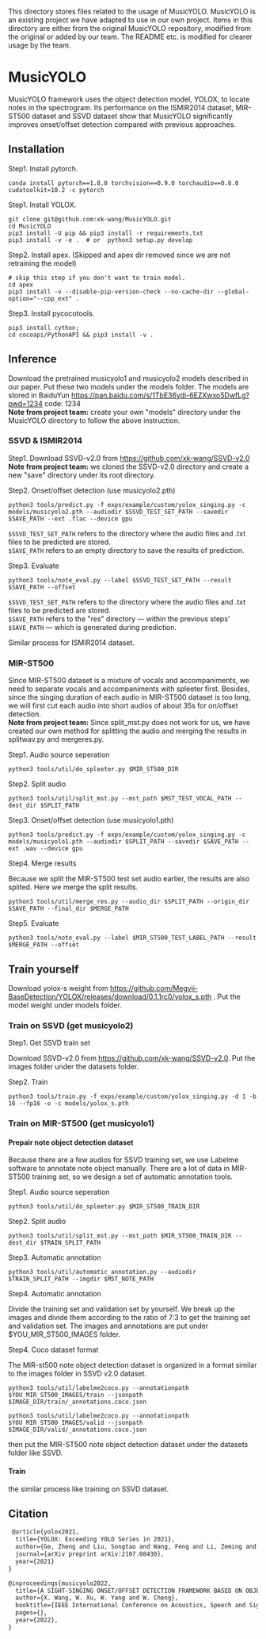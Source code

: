 This directory stores files related to the usage of MusicYOLO. MusicYOLO is an existing project we have adapted to use in our 
own project. Items in this directory are either from the original MusicYOLO repository, modified from the original or added 
by our team. The README etc. is modified for clearer usage by the team.

# MusicYOLO
MusicYOLO framework uses the object detection model, YOLOX, to locate notes in the spectrogram. Its performance on the ISMIR2014 dataset, MIR-ST500 dataset and SSVD dataset show that MusicYOLO significantly improves onset/offset detection compared with previous approaches.

## Installation

Step1. Install pytorch.
```shell
conda install pytorch==1.8.0 torchvision==0.9.0 torchaudio==0.8.0 cudatoolkit=10.2 -c pytorch
```

Step1. Install YOLOX.
```shell
git clone git@github.com:xk-wang/MusicYOLO.git
cd MusicYOLO
pip3 install -U pip && pip3 install -r requirements.txt
pip3 install -v -e .  # or  python3 setup.py develop
```
Step2. Install apex. (Skipped and apex dir removed since we are not retraining the model)

```shell
# skip this step if you don't want to train model.
cd apex
pip3 install -v --disable-pip-version-check --no-cache-dir --global-option="--cpp_ext" .
```

Step3. Install pycocotools.

```shell
pip3 install cython;
cd cocoapi/PythonAPI && pip3 install -v .
```

## Inference

Download the pretrained musicyolo1 and musicyolo2 models described in our paper. Put these two models under the models folder. The models are stored in BaiduYun https://pan.baidu.com/s/1TbE36ydi-6EZXwxo5DwfLg?pwd=1234 code: 1234 <br />
**Note from project team:** create your own "models" directory under the MusicYOLO directory to follow the above instruction.

### SSVD & ISMIR2014

Step1. Download SSVD-v2.0 from https://github.com/xk-wang/SSVD-v2.0 <br />
**Note from project team:** we cloned the SSVD-v2.0 directory and create a new "save" directory under its root directory.

Step2. Onset/offset detection (use musicyolo2.pth)
```shell
python3 tools/predict.py -f exps/example/custom/yolox_singing.py -c models/musicyolo2.pth --audiodir $SSVD_TEST_SET_PATH --savedir $SAVE_PATH --ext .flac --device gpu
```
`$SSVD_TEST_SET_PATH` refers to the directory where the audio files and .txt files to be predicted are stored.<br />
`$SAVE_PATH` refers to an empty directory to save the results of prediction.

Step3. Evaluate
```shell
python3 tools/note_eval.py --label $SSVD_TEST_SET_PATH --result $SAVE_PATH --offset
```
`$SSVD_TEST_SET_PATH` refers to the directory where the audio files and .txt files to be predicted are stored.<br />
`$SAVE_PATH` refers to the "res" directory — within the previous steps' `$SAVE_PATH` — which is generated during prediction.

Similar process for ISMIR2014 dataset.

### MIR-ST500

Since MIR-ST500 dataset is a mixture of vocals and accompaniments, we need to separate vocals and accompaniments with spleeter first. Besides, since the singing duration of each audio in MIR-ST500 dataset is too long, we will first cut each audio into short audios of about 35s for on/offset detection.<br />
**Note from project team:** Since split_mst.py does not work for us, we have created our own method for splitting the audio and
merging the results in splitwav.py and mergeres.py.

Step1. Audio source seperation
```shell
python3 tools/util/do_spleeter.py $MIR_ST500_DIR
```

Step2. Split audio
```shell
python3 tools/util/split_mst.py --mst_path $MST_TEST_VOCAL_PATH --dest_dir $SPLIT_PATH
```

Step3. Onset/offset detection (use musicyolo1.pth)
```shell
python3 tools/predict.py -f exps/example/custom/yolox_singing.py -c models/musicyolo1.pth --audiodir $SPLIT_PATH --savedir $SAVE_PATH --ext .wav --device gpu
```

Step4. Merge results

Because we split the MIR-ST500 test set audio earlier, the results are also splited. Here we merge the split results.
```shell
python3 tools/util/merge_res.py --audio_dir $SPLIT_PATH --origin_dir $SAVE_PATH --final_dir $MERGE_PATH
```

Step5. Evaluate
```shell
python3 tools/note_eval.py --label $MIR_ST500_TEST_LABEL_PATH --result $MERGE_PATH --offset
```

## Train yourself

Download yolox-s weight from https://github.com/Megvii-BaseDetection/YOLOX/releases/download/0.1.1rc0/yolox_s.pth . Put the model weight under models folder.

### Train on SSVD (get musicyolo2)

Step1. Get SSVD train set

Download SSVD-v2.0 from https://github.com/xk-wang/SSVD-v2.0. Put the images folder under the datasets folder.

Step2. Train

```shell
python3 tools/train.py -f exps/example/custom/yolox_singing.py -d 1 -b 16 --fp16 -o -c models/yolox_s.pth
```

### Train on MIR-ST500 (get musicyolo1)

#### Prepair note object detection dataset

Because there are a few audios for SSVD training set, we use Labelme software to annotate note object manually. There are a lot of data in MIR-ST500 training set, so we design a set of automatic annotation tools.

Step1. Audio source seperation
```shell
python3 tools/util/do_spleeter.py $MIR_ST500_TRAIN_DIR
```

Step2. Split audio
```shell
python3 tools/util/split_mst.py --mst_path $MIR_ST500_TRAIN_DIR --dest_dir $TRAIN_SPLIT_PATH
```

Step3. Automatic annotation

```shell
python3 tools/util/automatic_annotation.py --audiodir $TRAIN_SPLIT_PATH --imgdir $MST_NOTE_PATH
```

Step4. Automatic annotation

Divide the training set and validation set by yourself. We break up the images and divide them according to the ratio of 7:3 to get the training set and validation set. The images and annotations are put under $YOU_MIR_ST500_IMAGES folder.

Step4. Coco dataset format

The MIR-st500 note object detection dataset is organized in a format similar to the images folder in SSVD v2.0 dataset.

```shell
python3 tools/util/labelme2coco.py --annotationpath $YOU_MIR_ST500_IMAGES/train --jsonpath $IMAGE_DIR/train/_annotations.coco.json

python3 tools/util/labelme2coco.py --annotationpath $YOU_MIR_ST500_IMAGES/valid --jsonpath $IMAGE_DIR/valid/_annotations.coco.json
```

then put the MIR-ST500 note object detection dataset under the datasets folder like SSVD.

#### Train

the similar process like training on SSVD dataset.

## Citation

```latex
 @article{yolox2021,
  title={YOLOX: Exceeding YOLO Series in 2021},
  author={Ge, Zheng and Liu, Songtao and Wang, Feng and Li, Zeming and Sun, Jian},
  journal={arXiv preprint arXiv:2107.08430},
  year={2021}
}

@inproceedings{musicyolo2022,
  title={A SIGHT-SINGING ONSET/OFFSET DETECTION FRAMEWORK BASED ON OBJECT DETECTION INSTEAD OF SPECTRUM FRAMES.},
  author={X. Wang, W. Xu, W. Yang and W. Cheng},
  booktitle={IEEE International Conference on Acoustics, Speech and Signal Processing (ICASSP)},
  pages={},
  year={2022},
}
```
